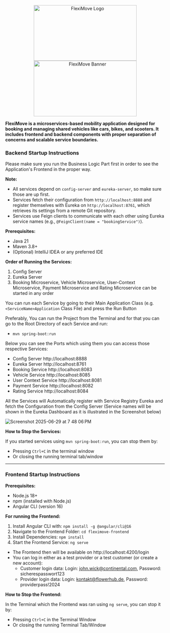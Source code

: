 <p align="center">
  <img src="https://github.com/user-attachments/assets/dcc628cd-e7f1-4d0a-91dd-0a81483e5859" alt="FlexiMove Logo" width="325" height="175"/>
  <img src="https://github.com/user-attachments/assets/f0b695f7-4c5c-4112-9661-5e405d3f9b1c" alt="FlexiMove Banner" width="325" height="175"/>
</p>

**FlexiMove is a microservices-based mobility application designed for booking and managing shared vehicles like cars, bikes, and scooters. It includes frontend and backend components with proper separation of concerns and scalable service boundaries.**


### Backend Startup Instructions
Please make sure you run the Business Logic Part first in order to see the Application's Frontend in the proper way. 


**Note:**
- All services depend on `config-server` and `eureka-server`, so make sure those are up first.
- Services fetch their configuration from `http://localhost:8888` and register themselves with Eureka on `http://localhost:8761`, which retrieves its settings from a remote Git repository.
- Services use Feign clients to communicate with each other using Eureka service names (e.g., `@FeignClient(name = "bookingService")`).

**Prerequisites:**
- Java 21
- Maven 3.8+
- (Optional) IntelliJ IDEA or any preferred IDE

**Order of Running the Services:**
1. Config Server
2. Eureka Server
3. Booking Microservice, Vehicle Microservice, User-Context Microservice, Payment Microservice and Rating Microservice can be started in any order

You can run each Service by going to their Main Application Class (e.g. `<ServiceName>Application` Class File) and press the Run Button

Preferably, You can run the Project from the Terminal and for that you can go to the Root Directory of each Service and run: 
- `mvn spring-boot:run`

Below you can see the Ports which using them you can access those respective Services: 
- Config Server http://localhost:8888
- Eureka Server http://localhost:8761
- Booking Service http://localhost:8083
- Vehicle Service http://localhost:8085
- User Context Service http://localhost:8081
- Payment Service http://localhost:8082
- Rating Service http://localhost:8084

All the Services will Automatically register with Service Registry Eureka and fetch the Configuration from the Config Server (Service names will be shown in the Eureka Dashboard as it is illustrated in the Screenshot below)

![Screenshot 2025-06-29 at 7 48 06 PM](https://github.com/user-attachments/assets/211dfbc2-2ecb-4f73-a21b-5404841bdf29)


**How to Stop the Services:**

If you started services using `mvn spring-boot:run`, you can stop them by:
- Pressing `Ctrl+C` in the terminal window
- Or closing the running terminal tab/window


----------------

### Frontend Startup Instructions


**Prerequisites:**
- Node.js 18+
- npm (installed with Node.js)
- Angular CLI (version 16)


**For running the Frontend:** 
1. Install Angular CLI with: `npm install -g @angular/cli@16`
2. Navigate to the Frontend Folder: `cd fleximove-frontend`
3. Install Dependencies: `npm install`
4. Start the Frontend Service:  `ng serve`


- The Frontend then will be available on http://localhost:4200/login
- You can log in either as a test provider or a test customer (or create a new account):
  - Customer login data: Login: john.wick@continental.com, Password: sicherespasswort123
  - Provider login data: Login: kontakt@flowerhub.de, Password: providerpass!2024

**How to Stop the Frontend:**

In the Terminal which the Frontend was ran using `ng serve`, you can stop it by: 
- Pressing `Ctrl+C` in the Terminal Window
- Or closing the running Terminal Tab/Window
 
